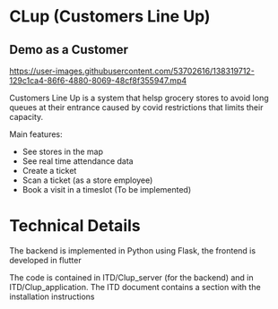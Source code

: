# CLup (Customers Line Up)

## Demo as a Customer


https://user-images.githubusercontent.com/53702616/138319712-129c1ca4-86f6-4880-8069-48cf8f355947.mp4


Customers Line Up is a system that helsp grocery stores to avoid long queues at their entrance caused by covid restrictions that limits their capacity.

Main features:
* See stores in the map
* See real time attendance data
* Create a ticket
* Scan a ticket (as a store employee)
* Book a visit in a timeslot (To be implemented)

# Technical Details
The backend is implemented in Python using Flask, the frontend is developed in flutter

The code is contained in ITD/Clup_server (for the backend) and in ITD/Clup_application.
The ITD document contains a section with the installation instructions

